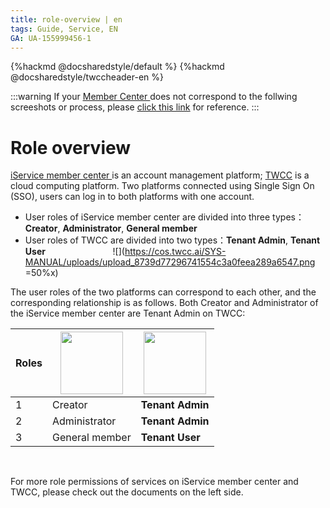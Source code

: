 ```yaml
---
title: role-overview | en
tags: Guide, Service, EN
GA: UA-155999456-1
---
```


{%hackmd @docsharedstyle/default %}
{%hackmd @docsharedstyle/twccheader-en %}


:::warning
<i class="fa fa-bullhorn" aria-hidden="true"></i> If your [<ins>Member Center <i class="fa fa-question-circle fa-question-circle-for-service" aria-hidden="true"></i></ins>](https://man.twcc.ai/@twccdocs/doc-service-main-en/https%3A%2F%2Fman.twcc.ai%2F%40twsdocs%2Fhowto-service-access-service-en) does not correspond to the follwing screeshots or process, please <i class="fa fa-sign-out" aria-hidden="true"></i> [<ins>click this link</ins>](https://man.twcc.ai/@twsdocs/role-main-en) for reference.
:::

# Role overview

<style>
.TwccLogo{
width: 100px;
}
.IserviceLogo{
width: 100px;
}
.fa-arrow-circle-left{font-size:22px}
</style>

[iService member center <i class="fa fa-question-circle fa-question-circle-for-service" aria-hidden="true"></i>](https://man.twcc.ai/@twsdocs/howto-service-access-service-en) is an account management platform; [<ins>TWCC</ins>](https://www.twcc.ai/) is a cloud computing platform. Two platforms connected using Single Sign On (SSO), users can log in to both platforms with one account.

- User roles of iService member center are divided into three types：**Creator**, **Administrator**, **General member** 
- User roles of TWCC are divided into two types：**Tenant Admin**, **Tenant User**
  &emsp; &emsp; &emsp;&emsp; &emsp; &emsp; ![](https://cos.twcc.ai/SYS-MANUAL/uploads/upload_8739d77296741554c3a0feea289a6547.png =50%x)



The user roles of the two platforms can correspond to each other, and the corresponding relationship is as follows. Both Creator and Administrator of the iService member center are Tenant Admin on TWCC:

|Roles|  [<img class = "IserviceLogo" src="https://cos.twcc.ai/SYS-MANUAL/uploads/upload_34539fbb32a6492f8fb9acfd3a1fd4cf.png" alt="">](https://iservice.nchc.org.tw/nchc_service/index.php) | [<img class = "TwccLogo" src="https://cos.twcc.ai/SYS-MANUAL/uploads/upload_37a176a14aad4b6919b50a13c355774d.jpg" alt="">](https://www.twcc.ai/)|
| -------- | -------- |-------- |
|  1  | Creator    |**Tenant Admin**|
|  2  |  Administrator   |**Tenant Admin**|
|  3  |   General member   |**Tenant User** |

<br>

<i class="fa fa-arrow-circle-left" aria-hidden="true"></i> For more role permissions of services on iService member center and TWCC, please check out the documents on the left side.
